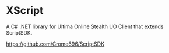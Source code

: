 # XScript
A C# .NET library for Ultima Online Stealth UO Client that extends ScriptSDK.

https://github.com/Crome696/ScriptSDK
